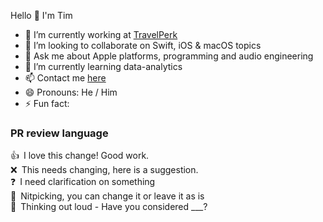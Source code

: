 Hello 👋 I'm Tim

- 🔭 I’m currently working at [TravelPerk](https://github.com/travelperk)
- 👯 I’m looking to collaborate on Swift, iOS & macOS topics
- 💬 Ask me about Apple platforms, programming and audio engineering
- 🌱 I’m currently learning data-analytics
- 📫 Contact me [here](https://timwredwards.github.io/contact/)
- 😄 Pronouns: He / Him
- ⚡ Fun fact: 

### PR review language
👍 I love this change! Good work.\
❌ This needs changing, here is a suggestion.\
❓ I need clarification on something\
🔎 Nitpicking, you can change it or leave it as is\
💭 Thinking out loud - Have you considered ___?
